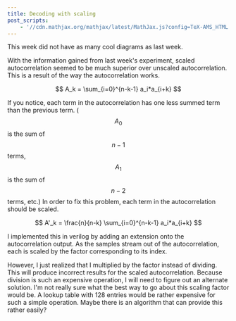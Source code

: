 ```yaml
---
title: Decoding with scaling
post_scripts:
    - '//cdn.mathjax.org/mathjax/latest/MathJax.js?config=TeX-AMS_HTML'
---
```


This week did not have as many cool diagrams as last week.

With the information gained from last week's experiment, scaled autocorrelation seemed to be much superior over unscaled autocorrelation. This is a result of the way the autocorrelation works.

$$
A_k = \sum_{i=0}^{n-k-1} a_i*a_{i+k}
$$

If you notice, each term in the autocorrelation has one less summed term than the previous term. ($$A_0$$ is the sum of $$n-1$$ terms, $$A_1$$ is the sum of $$n-2$$ terms, etc.) In order to fix this problem, each term in the autocorrelation should be scaled.

$$
A'_k = \frac{n}{n-k} \sum_{i=0}^{n-k-1} a_i*a_{i+k}
$$

I implemented this in verilog by adding an extension onto the autocorrelation output. As the samples stream out of the autocorrelation, each is scaled by the factor corresponding to its index. 

However, I just realized that I multiplied by the factor instead of dividing. This will produce incorrect results for the scaled autocorrelation. Because division is such an expensive operation, I will need to figure out an alternate solution. I'm not really sure what the best way to go about this scaling factor would be. A lookup table with 128 entries would be rather expensive for such a simple operation. Maybe there is an algorithm that can provide this rather easily?
